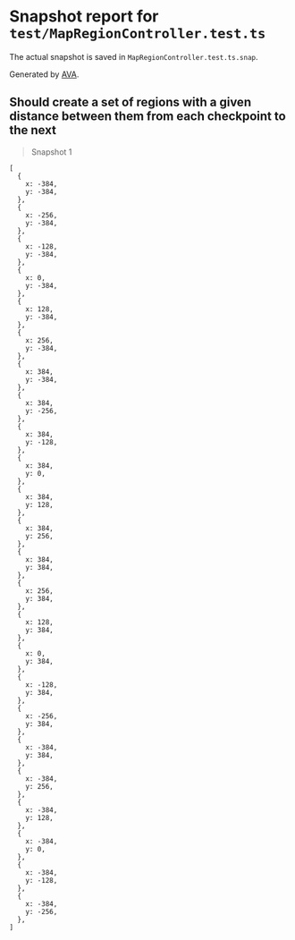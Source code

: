 # Snapshot report for `test/MapRegionController.test.ts`

The actual snapshot is saved in `MapRegionController.test.ts.snap`.

Generated by [AVA](https://avajs.dev).

## Should create a set of regions with a given distance between them from each checkpoint to the next

> Snapshot 1

    [
      {
        x: -384,
        y: -384,
      },
      {
        x: -256,
        y: -384,
      },
      {
        x: -128,
        y: -384,
      },
      {
        x: 0,
        y: -384,
      },
      {
        x: 128,
        y: -384,
      },
      {
        x: 256,
        y: -384,
      },
      {
        x: 384,
        y: -384,
      },
      {
        x: 384,
        y: -256,
      },
      {
        x: 384,
        y: -128,
      },
      {
        x: 384,
        y: 0,
      },
      {
        x: 384,
        y: 128,
      },
      {
        x: 384,
        y: 256,
      },
      {
        x: 384,
        y: 384,
      },
      {
        x: 256,
        y: 384,
      },
      {
        x: 128,
        y: 384,
      },
      {
        x: 0,
        y: 384,
      },
      {
        x: -128,
        y: 384,
      },
      {
        x: -256,
        y: 384,
      },
      {
        x: -384,
        y: 384,
      },
      {
        x: -384,
        y: 256,
      },
      {
        x: -384,
        y: 128,
      },
      {
        x: -384,
        y: 0,
      },
      {
        x: -384,
        y: -128,
      },
      {
        x: -384,
        y: -256,
      },
    ]
